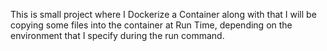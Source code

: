 This is small project where I Dockerize a Container along with that I will be copying some files into the container at Run Time, depending on the environment that I specify during the run command.
